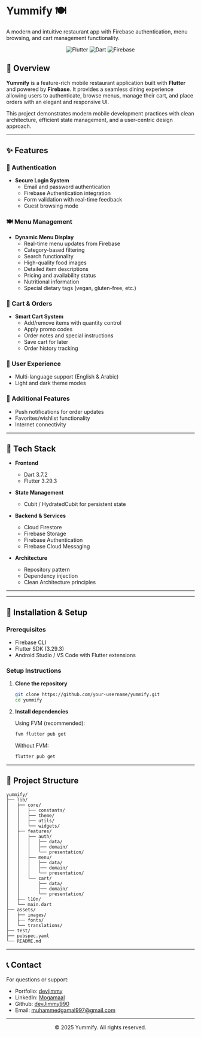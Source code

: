 # Yummify 🍽️

A modern and intuitive restaurant app with Firebase authentication, menu browsing, and cart management functionality.

<div align="center">
  <img src="https://img.shields.io/badge/Flutter-02569B?style=for-the-badge&logo=flutter&logoColor=white" alt="Flutter" />
  <img src="https://img.shields.io/badge/Dart-0175C2?style=for-the-badge&logo=dart&logoColor=white" alt="Dart" />
  <img src="https://img.shields.io/badge/Firebase-FFCA28?style=for-the-badge&logo=firebase&logoColor=black" alt="Firebase" />
</div>

## 📱 Overview

**Yummify** is a feature-rich mobile restaurant application built with **Flutter** and powered by **Firebase**. It provides a seamless dining experience allowing users to authenticate, browse menus, manage their cart, and place orders with an elegant and responsive UI.

This project demonstrates modern mobile development practices with clean architecture, efficient state management, and a user-centric design approach.

---

## ✨ Features

### 🔐 Authentication
- **Secure Login System**
  - Email and password authentication
  - Firebase Authentication integration
  - Form validation with real-time feedback
  - Guest browsing mode

### 🍽️ Menu Management
- **Dynamic Menu Display**
  - Real-time menu updates from Firebase
  - Category-based filtering
  - Search functionality
  - High-quality food images
  - Detailed item descriptions
  - Pricing and availability status
  - Nutritional information
  - Special dietary tags (vegan, gluten-free, etc.)

### 🛒 Cart & Orders
- **Smart Cart System**
  - Add/remove items with quantity control
  - Apply promo codes
  - Order notes and special instructions
  - Save cart for later
  - Order history tracking

### 🎨 User Experience
  - Multi-language support (English & Arabic)
  - Light and dark theme modes

### 📱 Additional Features
- Push notifications for order updates
- Favorites/wishlist functionality
- Internet connectivity

---

## 🚀 Tech Stack

- **Frontend**
  - Dart 3.7.2
  - Flutter 3.29.3
  
- **State Management**
  - Cubit / HydratedCubit for persistent state
  
- **Backend & Services**
  - Cloud Firestore
  - Firebase Storage
  - Firebase Authentication
  - Firebase Cloud Messaging
  
- **Architecture**
  - Repository pattern
  - Dependency injection
  - Clean Architecture principles
  

---

<!-- ## 📸 Screenshots

<div align="center">
  <table>
    <tr>
      <td align="center">
        <img src="screenshots/login.png" width="200" alt="Login Screen"/>
        <br />
        <em>Login Screen</em>
      </td>
      <td align="center">
        <img src="screenshots/menu.png" width="200" alt="Menu Screen"/>
        <br />
        <em>Menu Browse</em>
      </td>
      <td align="center">
        <img src="screenshots/cart.png" width="200" alt="Cart Screen"/>
        <br />
        <em>Shopping Cart</em>
      </td>
    </tr>
  </table>
</div> -->
---

## 🔧 Installation & Setup

### Prerequisites
- Firebase CLI
- Flutter SDK (3.29.3)
- Android Studio / VS Code with Flutter extensions

### Setup Instructions

1. **Clone the repository**
   ```bash
   git clone https://github.com/your-username/yummify.git
   cd yummify
   ```

2. **Install dependencies**
   
   Using FVM (recommended):
   ```bash
   fvm flutter pub get
   ```
   
   Without FVM:
   ```bash
   flutter pub get
   ```
---

## 📁 Project Structure

```
yummify/
├── lib/
│   ├── core/
│   │   ├── constants/
│   │   ├── theme/
│   │   ├── utils/
│   │   └── widgets/
│   ├── features/
│   │   ├── auth/
│   │   │   ├── data/
│   │   │   ├── domain/
│   │   │   └── presentation/
│   │   ├── menu/
│   │   │   ├── data/
│   │   │   ├── domain/
│   │   │   └── presentation/
│   │   └── cart/
│   │       ├── data/
│   │       ├── domain/
│   │       └── presentation/
│   ├── l10n/
│   └── main.dart
├── assets/
│   ├── images/
│   ├── fonts/
│   └── translations/
├── test/
├── pubspec.yaml
└── README.md
```

---


## 📞 Contact

For questions or support:
- Portfolio: [devjimmy](https://devjimmy.vercel.app/)
- LinkedIn: [Mogamaal](https://www.linkedin.com/in/mogamaal)
- Github: [devJimmy990](https://github.com/devJimmy990)
- Email: muhammedgamal997@gmail.com

---

<div align="center">
  © 2025 Yummify. All rights reserved.
</div>
